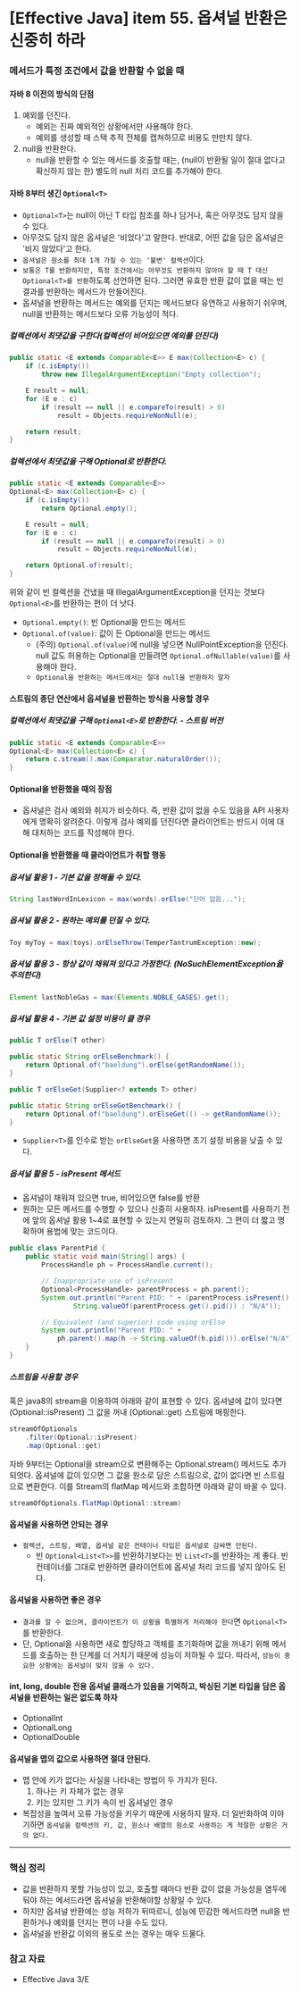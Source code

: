 # [Effective Java] item 55. 옵셔널 반환은 신중히 하라

### 메서드가 특정 조건에서 값을 반환할 수 없을 때
#### 자바 8 이전의 방식의 단점
1. 예외를 던진다.
    - 예외는 진짜 예외적인 상황에서만 사용해야 한다.
    - 예외를 생성할 때 스택 추적 전체를 캡쳐하므로 비용도 만만치 않다.
2. null을 반환한다. 
    - null을 반환할 수 있는 메서드를 호출할 때는, (null이 반환될 일이 절대 없다고 확신하지 않는 한) 별도의 null 처리 코드를 추가해야 한다.


#### 자바 8부터 생긴 `Optional<T>`
- `Optional<T>`는 null이 아닌 T 타입 참조를 하나 담거나, 혹은 아무것도 담지 않을 수 있다.
- 아무것도 담지 않은 옵셔널은 '비었다'고 말한다. 반대로, 어떤 값을 담은 옵셔널은 '비지 않았다'고 한다.
- `옵셔널은 원소를 최대 1개 가질 수 있는 '불변' 컬렉션`이다.
- `보통은 T를 반환하지만, 특정 조건에서는 아무것도 반환하지 않아야 할 때 T 대신 Optional<T>를 반환`하도록 선언하면 된다. 그러면 유효한 반환 값이 없을 때는 빈 결과를 반환하는 메서드가 만들어진다.
- 옵셔널을 반환하는 메서드는 예외를 던지는 메서드보다 유연하고 사용하기 쉬우며, null을 반환하는 메서드보다 오류 가능성이 적다.

##### 컬렉션에서 최댓값을 구한다(컬렉션이 비어있으면 예외를 던진다)
```java
public static <E extends Comparable<E>> E max(Collection<E> c) {
    if (c.isEmpty())
        throw new IllegalArgumentException("Empty collection");

    E result = null;
    for (E e : c)
        if (result == null || e.compareTo(result) > 0)
            result = Objects.requireNonNull(e);

    return result;
}
```

##### 컬렉션에서 최댓값을 구해 Optional<E>로 반환한다.
```java
public static <E extends Comparable<E>>
Optional<E> max(Collection<E> c) {
    if (c.isEmpty())
        return Optional.empty();

    E result = null;
    for (E e : c)
        if (result == null || e.compareTo(result) > 0)
            result = Objects.requireNonNull(e);

    return Optional.of(result);
}
```

위와 같이 빈 컬렉션을 건냈을 때 IllegalArgumentException을 던지는 것보다 `Optional<E>`를 반환하는 편이 더 낫다.

- `Optional.empty()`: 빈 Optional을 만드는 메서드
- `Optional.of(value)`: 값이 든 Optional을 만드는 메서드
    - (주의) `Optional.of(value)`에 null을 넣으면 NullPointException을 던진다. null 값도 허용하는 Optional을 만들려면 `Optional.ofNullable(value)`를 사용해야 한다.
    - `Optional을 반환하는 메서드에서는 절대 null을 반환하지 말자`

#### 스트림의 종단 연산에서 옵셔널을 반환하는 방식을 사용할 경우
##### 컬렉션에서 최댓값을 구해 `Optional<E>`로 반환한다. - 스트림 버전
```java
public static <E extends Comparable<E>>
Optional<E> max(Collection<E> c) {
    return c.stream().max(Comparator.naturalOrder());
}
```

#### Optional을 반환했을 때의 장점
- 옵셔널은 검사 예외와 취지가 비슷하다. 즉, 반환 값이 없을 수도 있음을 API 사용자에게 명확히 알려준다. 이렇게 검사 예외를 던진다면 클라이언트는 반드시 이에 대해 대처하는 코드를 작성해야 한다.

#### Optional을 반환했을 때 클라이언트가 취할 행동

##### 옵셔널 활용 1 - 기본 값을 정해둘 수 있다.
```java
String lastWordInLexicon = max(words).orElse("단어 없음...");
```

##### 옵셔널 활용 2 - 원하는 예외를 던질 수 있다.
```java
Toy myToy = max(toys).orElseThrow(TemperTantrumException::new);
```

##### 옵셔널 활용 3 - 항상 값이 채워져 있다고 가정한다. (NoSuchElementException을 주의한다)
```java
Element lastNobleGas = max(Elements.NOBLE_GASES).get();
```

##### 옵셔널 활용 4 - 기본 값 설정 비용이 클 경우
```java
public T orElse(T other)

public static String orElseBenchmark() {
    return Optional.of("baeldung").orElse(getRandomName());
}
```
```java
public T orElseGet(Supplier<? extends T> other)

public static String orElseGetBenchmark() {
    return Optional.of("baeldung").orElseGet(() -> getRandomName());
}
```
- `Supplier<T>`를 인수로 받는 `orElseGet`을 사용하면 초기 설정 비용을 낮출 수 있다.

##### 옵셔널 활용 5 - isPresent 메서드
- 옵셔널이 채워져 있으면 true, 비어있으면 false를 반환
- 원하는 모든 메서드를 수행할 수 있으나 신중히 사용하자. isPresent를 사용하기 전에 앞의 옵셔널 활용 1~4로 표현할 수 있는지 면밀히 검토하자. 그 편이 더 짧고 명확하며 용법에 맞는 코드이다.
```java
public class ParentPid {
    public static void main(String[] args) {
        ProcessHandle ph = ProcessHandle.current();

        // Inappropriate use of isPresent
        Optional<ProcessHandle> parentProcess = ph.parent();
        System.out.println("Parent PID: " + (parentProcess.isPresent() ?
                String.valueOf(parentProcess.get().pid()) : "N/A"));

        // Equivalent (and superior) code using orElse
        System.out.println("Parent PID: " +
            ph.parent().map(h -> String.valueOf(h.pid())).orElse("N/A"));
    }
}
```
##### 스트림을 사용할 경우

혹은 java8의 stream을 이용하여 아래와 같이 표현할 수 있다. 옵셔널에 값이 있다면 (Optional::isPresent) 그 값을 꺼내 (Optional::get) 스트림에 매핑한다.
```java
streamOfOptionals
    .filter(Optional::isPresent)
    .map(Optional::get)
```

자바 9부터는 Optional을 stream으로 변환해주는 Optional.stream() 메서드도 추가되엇다. 옵셔널에 값이 있으면 그 값을 원소로 담은 스트림으로, 값이 없다면 빈 스트림으로 변환한다. 이를 Stream의 flatMap 메서드와 조합하면 아래와 같이 바꿀 수 있다.

```java
streamOfOptionals.flatMap(Optional::stream)
```

#### 옵셔널을 사용하면 안되는 경우
- `컬렉션, 스트림, 배열, 옵셔널 같은 컨테이너 타입은 옵셔널로 감싸면 안된다.`
    - 빈 `Optional<List<T>>`를 반환하기보다는 빈 `List<T>`를 반환하는 게 좋다. 빈 컨테이너를 그대로 반환하면 클라이언트에 옵셔널 처리 코드를 넣지 않아도 된다.

#### 옵셔널을 사용하면 좋은 경우
- `결과를 알 수 없으며, 클라이언트가 이 상황을 특별하게 처리해야 한다`면 `Optional<T>`를 반환한다.
- 단, Optional을 사용하면 새로 할당하고 객체를 초기화하며 값을 꺼내기 위해 메서드를 호출하는 한 단계를 더 거치기 때문에 성능이 저하될 수 있다. 따라서, `성능이 중요한 상황에는 옵셔널이 맞지 않을 수 있다.`

#### int, long, double 전용 옵셔널 클래스가 있음을 기억하고, 박싱된 기본 타입을 담은 옵셔널을 반환하는 일은 없도록 하자
- OptionalInt
- OptionalLong
- OptionalDouble

#### 옵셔널을 맵의 값으로 사용하면 절대 안된다.
- 맵 안에 키가 없다는 사실을 나타내는 방법이 두 가지가 된다. 
    1. 하나는 키 자체가 없는 경우
    2. 키는 있지만 그 키가 속이 빈 옵셔널인 경우
- 복잡성을 높여서 오류 가능성을 키우기 때문에 사용하지 말자. 더 일반화하여 이야기하면 `옵셔널을 컬렉션의 키, 값, 원소나 배열의 원소로 사용하는 게 적절한 상황은 거의 없다.`

---

### 핵심 정리
- 값을 반환하지 못할 가능성이 있고, 호출할 때마다 반환 값이 없을 가능성을 염두에 둬야 하는 메서드라면 옵셔널을 반환해야할 상황일 수 있다.
- 하지만 옵셔널 반환에는 성능 저하가 뒤따르니, 성능에 민감한 메서드라면 null을 반환하거나 예외를 던지는 편이 나을 수도 있다.
- 옵셔널을 반환값 이외의 용도로 쓰는 경우는 매우 드물다.

### 참고 자료
- Effective Java 3/E
